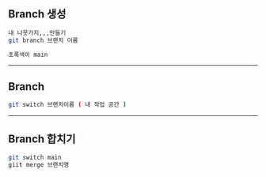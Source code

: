 
## Branch 생성
```bash
내 나뭇가지,,,만들기
git branch 브랜치 이룸

초록색이 main 
``` 
---
## Branch
```bash
git switch 브랜치이름 ( 내 작업 공간 )

```
---
## Branch 합치기
```bash
git switch main
giit merge 브랜치명 
```